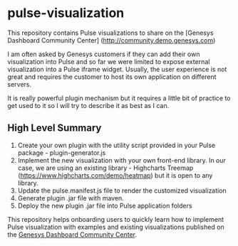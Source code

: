 # pulse-visualization
This repository contains Pulse visualizations to share on the [Genesys Dashboard Community Center] (http://community.demo.genesys.com)

I am often asked by Genesys customers if they can add their own visualization into Pulse and so far we were limited to expose external visualization into a Pulse iframe widget. Usually, the user experience is not great and requires the customer to host its own application on different servers.

It is really powerful plugin mechanism but it requires a little bit of practice to get used to it so I will try to describe it as best as I can.
 
## High Level Summary

1. Create your own plugin with the utility script provided in your Pulse package - plugin-generator.js
2. Implement the new visualization with your own front-end library. In our case, we are using an existing library - Highcharts Treemap (https://www.highcharts.com/demo/heatmap) but it is open to any library.
3. Update the pulse.manifest.js file to render the customized visualization
4. Generate plugin .jar file with maven.
5. Deploy the new plugin .jar file into Pulse application folders

This repository helps onboarding users to quickly learn how to implement Pulse visualization with examples and existing visualizations published on the [Genesys Dashboard Community Center](http://community.demo.genesys.com/pulse/visualizations).

